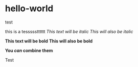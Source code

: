 # hello-world
test

this is a tessssstttttt
*This text will be italic*
_This will also be italic_

**This text will be bold**
__This will also be bold__

__You *can* combine them__

Test
